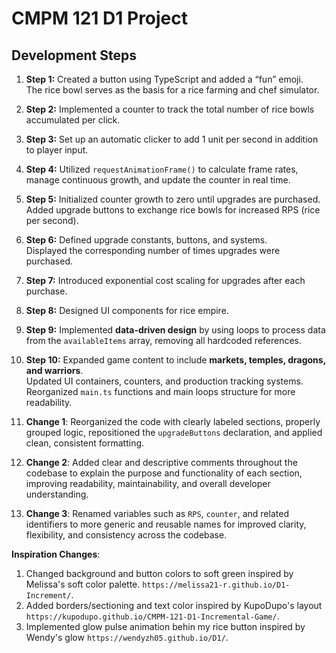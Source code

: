 # CMPM 121 D1 Project

## Development Steps

1. **Step 1:** Created a button using TypeScript and added a “fun” emoji.\
   The rice bowl serves as the basis for a rice farming and chef simulator.

2. **Step 2:** Implemented a counter to track the total number of rice bowls accumulated per click.

3. **Step 3:** Set up an automatic clicker to add 1 unit per second in addition to player input.

4. **Step 4:** Utilized `requestAnimationFrame()` to calculate frame rates, manage continuous growth, and update the counter in real time.

5. **Step 5:** Initialized counter growth to zero until upgrades are purchased.\
   Added upgrade buttons to exchange rice bowls for increased RPS (rice per second).

6. **Step 6:** Defined upgrade constants, buttons, and systems.\
   Displayed the corresponding number of times upgrades were purchased.

7. **Step 7:** Introduced exponential cost scaling for upgrades after each purchase.

8. **Step 8:** Designed UI components for rice empire.

9. **Step 9:** Implemented **data-driven design** by using loops to process data from the `availableItems` array, removing all hardcoded references.

10. **Step 10:** Expanded game content to include **markets, temples, dragons, and warriors**.\
    Updated UI containers, counters, and production tracking systems. Reorganized `main.ts` functions and main loops structure for more readability.

11. **Change 1**: Reorganized the code with clearly labeled sections, properly grouped logic, repositioned the `upgradeButtons` declaration, and applied clean, consistent formatting.

12. **Change 2**: Added clear and descriptive comments throughout the codebase to explain the purpose and functionality of each section, improving readability, maintainability, and overall developer understanding.

13. **Change 3**: Renamed variables such as `RPS`, `counter`, and related identifiers to more generic and reusable names for improved clarity, flexibility, and consistency across the codebase.

**Inspiration Changes**:

1. Changed background and button colors to soft green inspired by Melissa's soft color palette. `https://melissa21-r.github.io/D1-Increment/`.
2. Added borders/sectioning and text color inspired by KupoDupo's layout `https://kupodupo.github.io/CMPM-121-D1-Incremental-Game/`.
3. Implemented glow pulse animation behin my rice button inspired by Wendy's glow `https://wendyzh05.github.io/D1/`.
